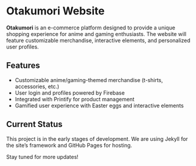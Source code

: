 # Otakumori Website

**Otakumori** is an e-commerce platform designed to provide a unique shopping experience for anime and gaming enthusiasts. The website will feature customizable merchandise, interactive elements, and personalized user profiles.

## Features
- Customizable anime/gaming-themed merchandise (t-shirts, accessories, etc.)
- User login and profiles powered by Firebase
- Integrated with Printify for product management
- Gamified user experience with Easter eggs and interactive elements

## Current Status
This project is in the early stages of development. We are using Jekyll for the site’s framework and GitHub Pages for hosting.

Stay tuned for more updates!
